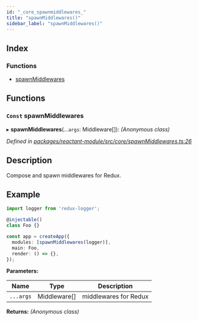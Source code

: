 ```yaml
---
id: "_core_spawnmiddlewares_"
title: "spawnMiddlewares()"
sidebar_label: "spawnMiddlewares()"
---
```


## Index

### Functions

* [spawnMiddlewares](_core_spawnmiddlewares_.md#const-spawnmiddlewares)

## Functions

### `Const` spawnMiddlewares

▸ **spawnMiddlewares**(...`args`: Middleware[]): *(Anonymous class)*

*Defined in [packages/reactant-module/src/core/spawnMiddlewares.ts:26](https://github.com/unadlib/reactant/blob/02f8f232/packages/reactant-module/src/core/spawnMiddlewares.ts#L26)*

## Description
Compose and spawn middlewares for Redux.

## Example

```ts
import logger from 'redux-logger';

@injectable()
class Foo {}

const app = createApp({
  modules: [spawnMiddlewares(logger)],
  main: Foo,
  render: () => {},
});
```

**Parameters:**

Name | Type | Description |
------ | ------ | ------ |
`...args` | Middleware[] | middlewares for Redux  |

**Returns:** *(Anonymous class)*
